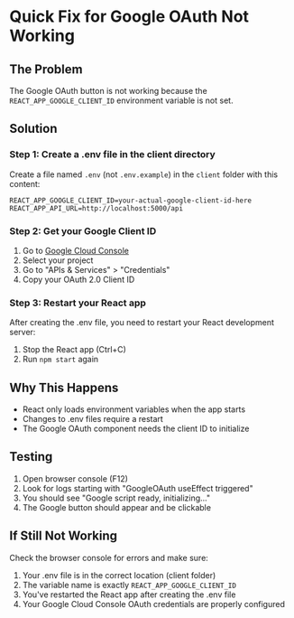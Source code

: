 # Quick Fix for Google OAuth Not Working

## The Problem
The Google OAuth button is not working because the `REACT_APP_GOOGLE_CLIENT_ID` environment variable is not set.

## Solution

### Step 1: Create a .env file in the client directory
Create a file named `.env` (not `.env.example`) in the `client` folder with this content:

```env
REACT_APP_GOOGLE_CLIENT_ID=your-actual-google-client-id-here
REACT_APP_API_URL=http://localhost:5000/api
```

### Step 2: Get your Google Client ID
1. Go to [Google Cloud Console](https://console.cloud.google.com/)
2. Select your project
3. Go to "APIs & Services" > "Credentials"
4. Copy your OAuth 2.0 Client ID

### Step 3: Restart your React app
After creating the .env file, you need to restart your React development server:
1. Stop the React app (Ctrl+C)
2. Run `npm start` again

## Why This Happens
- React only loads environment variables when the app starts
- Changes to .env files require a restart
- The Google OAuth component needs the client ID to initialize

## Testing
1. Open browser console (F12)
2. Look for logs starting with "GoogleOAuth useEffect triggered"
3. You should see "Google script ready, initializing..."
4. The Google button should appear and be clickable

## If Still Not Working
Check the browser console for errors and make sure:
1. Your .env file is in the correct location (client folder)
2. The variable name is exactly `REACT_APP_GOOGLE_CLIENT_ID`
3. You've restarted the React app after creating the .env file
4. Your Google Cloud Console OAuth credentials are properly configured
